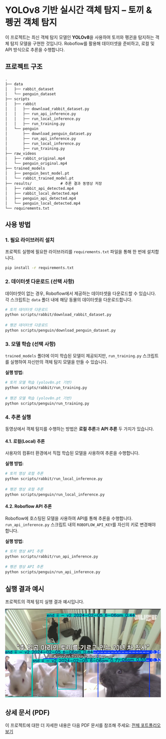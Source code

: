 # YOLOv8 기반 실시간 객체 탐지 – 토끼 & 펭귄 객체 탐지

이 프로젝트는 최신 객체 탐지 모델인 **YOLOv8**을 사용하여 토끼와 펭귄을 탐지하는 객체 탐지 모델을 구현한 것입니다. Roboflow를 활용해 데이터셋을 준비하고, 로컬 및 API 방식으로 추론을 수행합니다.

## 프로젝트 구조

```
.
├── data
│   ├── rabbit_dataset
│   └── penguin_dataset
├── scripts
│   ├── rabbit
│   │   ├── download_rabbit_dataset.py
│   │   ├── run_api_inference.py
│   │   ├── run_local_inference.py
│   │   ├── run_training.py
│   └── penguin
│       ├── download_penguin_dataset.py
│       ├── run_api_inference.py
│       ├── run_local_inference.py
│       ├── run_training.py
├── raw_videos
│   ├── rabbit_original.mp4
│   └── penguin_original.mp4
├── trained_models
│   ├── penguin_best_model.pt
│   └── rabbit_trained_model.pt
├── results/             # 추론 결과 동영상 저장
│   ├── rabbit_api_detected.mp4
│   ├── rabbit_local_detected.mp4
│   ├── penguin_api_detected.mp4
│   └── penguin_local_detected.mp4
└── requirements.txt
```

## 사용 방법

### 1. 필요 라이브러리 설치

프로젝트 실행에 필요한 라이브러리를 `requirements.txt` 파일을 통해 한 번에 설치합니다.

```bash
pip install -r requirements.txt
```

### 2. 데이터셋 다운로드 (선택 사항)

데이터셋이 없는 경우, Roboflow에서 제공하는 데이터셋을 다운로드할 수 있습니다. 각 스크립트는 `data` 폴더 내에 해당 동물의 데이터셋을 다운로드합니다.

```bash
# 토끼 데이터셋 다운로드
python scripts/rabbit/download_rabbit_dataset.py

# 펭귄 데이터셋 다운로드
python scripts/penguin/download_penguin_dataset.py
```

### 3. 모델 학습 (선택 사항)

`trained_models` 폴더에 이미 학습된 모델이 제공되지만, `run_training.py` 스크립트를 실행하여 자신만의 객체 탐지 모델을 만들 수 있습니다.

**실행 방법:**

```bash
# 토끼 모델 학습 (yolov8n.pt 기반)
python scripts/rabbit/run_training.py

# 펭귄 모델 학습 (yolov8n.pt 기반)
python scripts/penguin/run_training.py
```

### 4. 추론 실행

동영상에서 객체 탐지를 수행하는 방법은 **로컬 추론**과 **API 추론** 두 가지가 있습니다.

#### 4.1. 로컬(Local) 추론

사용자의 컴퓨터 환경에서 직접 학습된 모델을 사용하여 추론을 수행합니다.

**실행 방법:**

```bash
# 토끼 영상 로컬 추론
python scripts/rabbit/run_local_inference.py

# 펭귄 영상 로컬 추론
python scripts/penguin/run_local_inference.py
```

#### 4.2. Roboflow API 추론

Roboflow에 호스팅된 모델을 사용하여 API를 통해 추론을 수행합니다. `run_api_inference.py` 스크립트 내의 `ROBOFLOW_API_KEY`를 자신의 키로 변경해야 합니다.

**실행 방법:**

```bash
# 토끼 영상 API 추론
python scripts/rabbit/run_api_inference.py

# 펭귄 영상 API 추론
python scripts/penguin/run_api_inference.py
```

## 실행 결과 예시

프로젝트의 객체 탐지 실행 결과 예시입니다.

![Rabbit Local Detection Example](image/rabbit_local.png)

## 상세 문서 (PDF)

이 프로젝트에 대한 더 자세한 내용은 다음 PDF 문서를 참조해 주세요:
[전체 포트폴리오 보기](https://docs.google.com/viewer?url=https://github.com/hangawi/roboflow_yolo/raw/master/image/%EC%83%81%EC%84%B8%20%EB%AC%B8%EC%84%9C.pdf)
